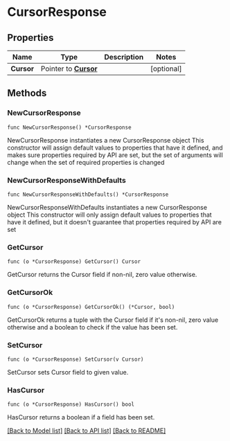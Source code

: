 # CursorResponse

## Properties

Name | Type | Description | Notes
------------ | ------------- | ------------- | -------------
**Cursor** | Pointer to [**Cursor**](Cursor.md) |  | [optional] 

## Methods

### NewCursorResponse

`func NewCursorResponse() *CursorResponse`

NewCursorResponse instantiates a new CursorResponse object
This constructor will assign default values to properties that have it defined,
and makes sure properties required by API are set, but the set of arguments
will change when the set of required properties is changed

### NewCursorResponseWithDefaults

`func NewCursorResponseWithDefaults() *CursorResponse`

NewCursorResponseWithDefaults instantiates a new CursorResponse object
This constructor will only assign default values to properties that have it defined,
but it doesn't guarantee that properties required by API are set

### GetCursor

`func (o *CursorResponse) GetCursor() Cursor`

GetCursor returns the Cursor field if non-nil, zero value otherwise.

### GetCursorOk

`func (o *CursorResponse) GetCursorOk() (*Cursor, bool)`

GetCursorOk returns a tuple with the Cursor field if it's non-nil, zero value otherwise
and a boolean to check if the value has been set.

### SetCursor

`func (o *CursorResponse) SetCursor(v Cursor)`

SetCursor sets Cursor field to given value.

### HasCursor

`func (o *CursorResponse) HasCursor() bool`

HasCursor returns a boolean if a field has been set.


[[Back to Model list]](../README.md#documentation-for-models) [[Back to API list]](../README.md#documentation-for-api-endpoints) [[Back to README]](../README.md)


